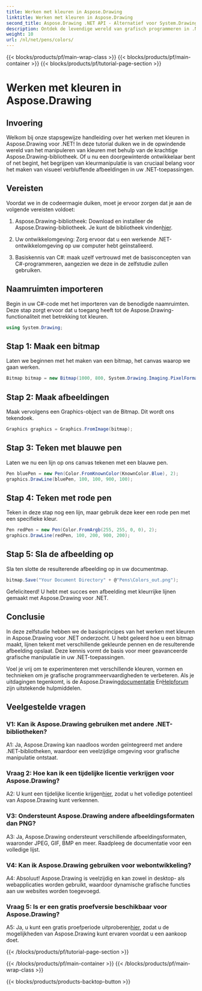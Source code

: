 ```yaml
---
title: Werken met kleuren in Aspose.Drawing
linktitle: Werken met kleuren in Aspose.Drawing
second_title: Aspose.Drawing .NET API - Alternatief voor System.Drawing.Common
description: Ontdek de levendige wereld van grafisch programmeren in .NET met Aspose.Drawing. Creëer moeiteloos verbluffende beelden.
weight: 10
url: /nl/net/pens/colors/
---
```


{{< blocks/products/pf/main-wrap-class >}}
{{< blocks/products/pf/main-container >}}
{{< blocks/products/pf/tutorial-page-section >}}

# Werken met kleuren in Aspose.Drawing

## Invoering

Welkom bij onze stapsgewijze handleiding over het werken met kleuren in Aspose.Drawing voor .NET! In deze tutorial duiken we in de opwindende wereld van het manipuleren van kleuren met behulp van de krachtige Aspose.Drawing-bibliotheek. Of u nu een doorgewinterde ontwikkelaar bent of net begint, het begrijpen van kleurmanipulatie is van cruciaal belang voor het maken van visueel verbluffende afbeeldingen in uw .NET-toepassingen.

## Vereisten

Voordat we in de codeermagie duiken, moet je ervoor zorgen dat je aan de volgende vereisten voldoet:

1.  Aspose.Drawing-bibliotheek: Download en installeer de Aspose.Drawing-bibliotheek. Je kunt de bibliotheek vinden[hier](https://releases.aspose.com/drawing/net/).

2. Uw ontwikkelomgeving: Zorg ervoor dat u een werkende .NET-ontwikkelomgeving op uw computer hebt geïnstalleerd.

3. Basiskennis van C#: maak uzelf vertrouwd met de basisconcepten van C#-programmeren, aangezien we deze in de zelfstudie zullen gebruiken.

## Naamruimten importeren

Begin in uw C#-code met het importeren van de benodigde naamruimten. Deze stap zorgt ervoor dat u toegang heeft tot de Aspose.Drawing-functionaliteit met betrekking tot kleuren.

```csharp
using System.Drawing;
```

## Stap 1: Maak een bitmap

Laten we beginnen met het maken van een bitmap, het canvas waarop we gaan werken.

```csharp
Bitmap bitmap = new Bitmap(1000, 800, System.Drawing.Imaging.PixelFormat.Format32bppPArgb);
```

## Stap 2: Maak afbeeldingen

Maak vervolgens een Graphics-object van de Bitmap. Dit wordt ons tekendoek.

```csharp
Graphics graphics = Graphics.FromImage(bitmap);
```

## Stap 3: Teken met blauwe pen

Laten we nu een lijn op ons canvas tekenen met een blauwe pen.

```csharp
Pen bluePen = new Pen(Color.FromKnownColor(KnownColor.Blue), 2);
graphics.DrawLine(bluePen, 100, 100, 900, 100);
```

## Stap 4: Teken met rode pen

Teken in deze stap nog een lijn, maar gebruik deze keer een rode pen met een specifieke kleur.

```csharp
Pen redPen = new Pen(Color.FromArgb(255, 255, 0, 0), 2);
graphics.DrawLine(redPen, 100, 200, 900, 200);
```

## Stap 5: Sla de afbeelding op

Sla ten slotte de resulterende afbeelding op in uw documentmap.

```csharp
bitmap.Save("Your Document Directory" + @"Pens\Colors_out.png");
```

Gefeliciteerd! U hebt met succes een afbeelding met kleurrijke lijnen gemaakt met Aspose.Drawing voor .NET.

## Conclusie

In deze zelfstudie hebben we de basisprincipes van het werken met kleuren in Aspose.Drawing voor .NET onderzocht. U hebt geleerd hoe u een bitmap maakt, lijnen tekent met verschillende gekleurde pennen en de resulterende afbeelding opslaat. Deze kennis vormt de basis voor meer geavanceerde grafische manipulatie in uw .NET-toepassingen.

 Voel je vrij om te experimenteren met verschillende kleuren, vormen en technieken om je grafische programmeervaardigheden te verbeteren. Als je uitdagingen tegenkomt, is de Aspose.Drawing[documentatie](https://reference.aspose.com/drawing/net/) En[Helpforum](https://forum.aspose.com/c/diagram/17) zijn uitstekende hulpmiddelen.

## Veelgestelde vragen

### V1: Kan ik Aspose.Drawing gebruiken met andere .NET-bibliotheken?

A1: Ja, Aspose.Drawing kan naadloos worden geïntegreerd met andere .NET-bibliotheken, waardoor een veelzijdige omgeving voor grafische manipulatie ontstaat.

### Vraag 2: Hoe kan ik een tijdelijke licentie verkrijgen voor Aspose.Drawing?

 A2: U kunt een tijdelijke licentie krijgen[hier](https://purchase.aspose.com/temporary-license/), zodat u het volledige potentieel van Aspose.Drawing kunt verkennen.

### V3: Ondersteunt Aspose.Drawing andere afbeeldingsformaten dan PNG?

A3: Ja, Aspose.Drawing ondersteunt verschillende afbeeldingsformaten, waaronder JPEG, GIF, BMP en meer. Raadpleeg de documentatie voor een volledige lijst.

### V4: Kan ik Aspose.Drawing gebruiken voor webontwikkeling?

A4: Absoluut! Aspose.Drawing is veelzijdig en kan zowel in desktop- als webapplicaties worden gebruikt, waardoor dynamische grafische functies aan uw websites worden toegevoegd.

### Vraag 5: Is er een gratis proefversie beschikbaar voor Aspose.Drawing?

 A5: Ja, u kunt een gratis proefperiode uitproberen[hier](https://releases.aspose.com/drawing/net/), zodat u de mogelijkheden van Aspose.Drawing kunt ervaren voordat u een aankoop doet.

{{< /blocks/products/pf/tutorial-page-section >}}

{{< /blocks/products/pf/main-container >}}
{{< /blocks/products/pf/main-wrap-class >}}

{{< blocks/products/products-backtop-button >}}
